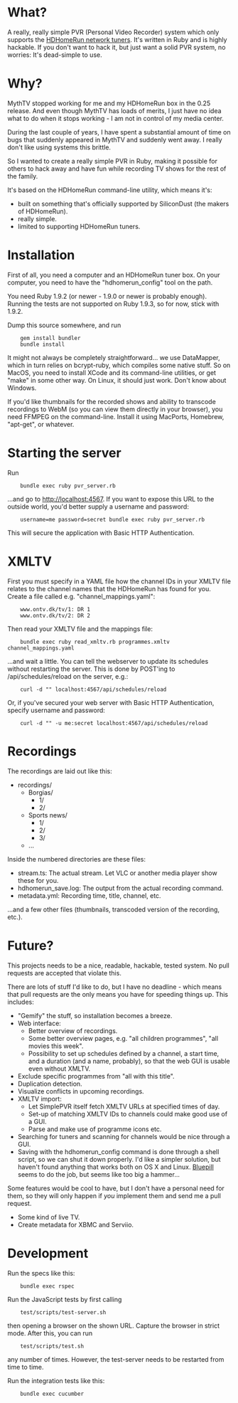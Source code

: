 What?
=====
A really, really simple PVR (Personal Video Recorder) system which only supports the
[HDHomeRun network tuners](http://www.silicondust.com/). It's written in Ruby and is highly hackable. If
you don't want to hack it, but just want a solid PVR system, no worries: It's dead-simple to use.

Why?
====
MythTV stopped working for me and my HDHomeRun box in the 0.25 release. And even though MythTV has loads
of merits, I just have no idea what to do when it stops working - I am not in control of my media center.


During the last couple of years, I have spent a substantial amount of time on bugs that suddenly appeared
in MythTV and suddenly went away. I really don't like using systems this brittle.

So I wanted to create a really simple PVR in Ruby, making it possible for others to hack away and have
fun while recording TV shows for the rest of the family.

It's based on the HDHomeRun command-line utility, which means it's:

* built on something that's officially supported by SiliconDust (the makers of HDHomeRun).
* really simple.
* limited to supporting HDHomeRun tuners.

Installation
============
First of all, you need a computer and an HDHomeRun tuner box. On your computer, you need to have the
"hdhomerun_config" tool on the path.

You need Ruby 1.9.2 (or newer - 1.9.0 or newer is probably enough). Running the tests are not supported 
on Ruby 1.9.3, so for now, stick with 1.9.2.

Dump this source somewhere, and run

        gem install bundler
        bundle install

It might not always be completely straightforward... we use DataMapper, which in turn relies on bcrypt-ruby,
which compiles some native stuff. So on MacOS, you need to install XCode and its command-line utilities, or
get "make" in some other way. On Linux, it should just work. Don't know about Windows.

If you'd like thumbnails for the recorded shows and ability to transcode recordings to WebM (so you can view
them directly in your browser), you need FFMPEG on the command-line. Install it using MacPorts, Homebrew,
"apt-get", or whatever.

Starting the server
===================
Run

        bundle exec ruby pvr_server.rb

...and go to [http://localhost:4567](http://localhost:4567). If you want to expose this URL to the outside
world, you'd better supply a username and password:

        username=me password=secret bundle exec ruby pvr_server.rb

This will secure the application with Basic HTTP Authentication.

XMLTV
=====
First you must specify in a YAML file how the channel IDs in your XMLTV file relates to the
channel names that the HDHomeRun has found for you. Create a file called e.g. "channel_mappings.yaml":

        www.ontv.dk/tv/1: DR 1
		www.ontv.dk/tv/2: DR 2

Then read your XMLTV file and the mappings file:

        bundle exec ruby read_xmltv.rb programmes.xmltv channel_mappings.yaml

...and wait a little. You can tell the webserver to update its schedules without restarting the server. This is
done by POST'ing to /api/schedules/reload on the server, e.g.:

        curl -d "" localhost:4567/api/schedules/reload

Or, if you've secured your web server with Basic HTTP Authentication, specify username and password:

        curl -d "" -u me:secret localhost:4567/api/schedules/reload

Recordings
==========
The recordings are laid out like this:

* recordings/
  * Borgias/
     * 1/
     * 2/
  * Sports news/
     * 1/
     * 2/
     * 3/
  * ...

Inside the numbered directories are these files:

* stream.ts: The actual stream. Let VLC or another media player show these for you.
* hdhomerun_save.log: The output from the actual recording command.
* metadata.yml: Recording time, title, channel, etc.

...and a few other files (thumbnails, transcoded version of the recording, etc.).

Future?
=======
This projects needs to be a nice, readable, hackable, tested system. No pull requests are
accepted that violate this.

There are lots of stuff I'd like to do, but I have no deadline - which means that pull requests
are the only means you have for speeding things up. This includes:

* "Gemify" the stuff, so installation becomes a breeze.
* Web interface:
  * Better overview of recordings.
  * Some better overview pages, e.g. "all children programmes", "all movies this week".
  * Possibility to set up schedules defined by a channel, a start time, and a duration (and a name,
    probably), so that the web GUI is usable even without XMLTV.
* Exclude specific programmes from "all with this title".
* Duplication detection.
* Visualize conflicts in upcoming recordings.
* XMLTV import:
  * Let SimplePVR itself fetch XMLTV URLs at specified times of day.
  * Set-up of matching XMLTV IDs to channels could make good use of a GUI.
  * Parse and make use of programme icons etc.
* Searching for tuners and scanning for channels would be nice through a GUI.
* Saving with the hdhomerun_config command is done through a shell script, so we can shut it down properly. I'd
  like a simpler solution, but haven't found anything that works both on OS X and Linux.
  [Bluepill](https://github.com/arya/bluepill) seems to do the job, but seems like too big a hammer...

Some features would be cool to have, but I don't have a personal need for them, so they will only
happen if *you* implement them and send me a pull request.

* Some kind of live TV.
* Create metadata for XBMC and Serviio.

Development
===========
Run the specs like this:

        bundle exec rspec

Run the JavaScript tests by first calling

        test/scripts/test-server.sh

then opening a browser on the shown URL. Capture the browser in strict mode. After this, you can run

        test/scripts/test.sh

any number of times. However, the test-server needs to be restarted from time to time.

Run the integration tests like this:

        bundle exec cucumber
